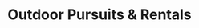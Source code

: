 ---
title: "Outdoor Pursuits & Rentals"
url: /ellensburg/outdoor-pursuits-and-rentals/
shop: outdoor
---